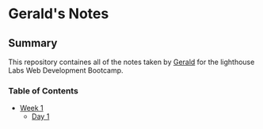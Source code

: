 # Gerald's Notes

## Summary
This repository containes all of the notes taken by [Gerald](https://github.com/GwMamba) for the lighthouse Labs Web Development Bootcamp.

### Table of Contents
* [Week 1](/Week_1)
  * [Day 1](/Week_1/Day_1)
